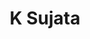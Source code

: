 ---
layout: layouts/profile.liquid
title: K Sujata
id: k_sujata
first: K
middle: 
last: Sujata
suffix: 
currentTitle: Former CEO of Chicago Foundation for Women
currentOrg: SuLa Advisory, LLC
bio: Sujata brings over 20 years of nonprofit experience to enhance the impact of philanthropy – foundations, donors and social change organizations. She has managed nonprofit organizations, led a community foundation, and advised others in strategic planning, grantmaking, evaluation and research.<br /><br />She is a methodical, purposeful and strategic leader who works quickly to assess the needs of an organization, build trusting relationships with staff and board and develops and implements strategies that will position the organization to achieve its mission.<br /><br />Sujata served as President and CEO of Chicago Foundation for Women from 2011-2019, a grantmaking organization focused on basic rights and equal opportunities for women and girls in the greater Chicago area. She worked closely with the board to advance racial and gender equity both internally and externally and led the foundation through double digit growth. <br /><br />Sujata has also served at the Eleanor Foundation, as Executive Director of Apna Ghar, Director of Chicago Continuum of Care (now All Chicago), and Director of Planning and Development at Interfaith Housing Development Corporation.<br /><br />Sujata received her Ph.D. in Materials Science and Engineering at Northwestern University and an MBA from IIT, and studied engineering in her native India.<br /><br />She currently serves on the Board of Asian Pacific Institute on Gender Based Violence. She has previously served as the Chair of the Women’s Funding Network and the Asset Funders Network, as well as on the boards of several notable nonprofits.
linkedin: https://www.linkedin.com/in/ksujata/
tiktok: 
twitter: 
aboutme: https://www.ksujata.org
insta: 
orgURL: 
snapchat: 
personalURL: https://www.ksujata.org
smallHeadshotURL: assets/images/headshots/KSujata_2021_converted_scaled.avif
originalHeadshotURL: assets/images/headshots/KSujata_2021_converted_scaled.avif
tags-experience: 
 - Governance
 - P&L&#58; $0-$500M
 - Turnaround
 - Governance
 - P&L&#58; $0-$500M
 - Turnaround
tags-current-industries: 
 - Consulting
 - Executive Recruitment/Transition
tags-current-position: 
 - Founder
tags-past-industries: 
 - Chemical Manufacturing
 - Foundations/Granting Agency
 - Human Services
 - Nonmetallic Mineral Product Manufacturing
 - Professional, Scientific, and Technical Services
 - Social Assistance
tags-past-position: 
 - CEO / Chief Executive Officer
 - Executive Director
tags-current-board-service: 
    - Nonprofit
tags-past-board-service: 
    - Nonprofit
boards-current-corporate-private: 
boards-current-corporate-public: 
boards-current-nonprofit: 
 - Asian Pacific Institute on Gender Based Violence, Board Member
boards-current-privateequity: 
boards-current-spac: 
boards-current-vc: 
boards-past-corporate-private: 
boards-past-corporate-public: 
boards-past-nonprofit: 
 - ACLU of Illinois, Board member
 - Asset Funders Network, Board Chair
 - Women's Funding Network, Board Chair
 - Deborah's Place, Board member
boards-past-privateequity: 
boards-past-spac: 
boards-past-vc: 
---